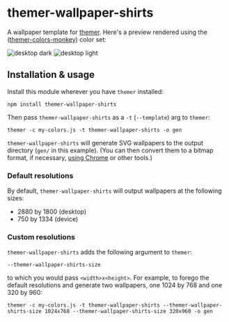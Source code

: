 # themer-wallpaper-shirts

A wallpaper template for [themer](https://github.com/mjswensen/themer). Here's a preview rendered using the ([themer-colors-monkey](https://github.com/mjswensen/themer/tree/master/cli/packages/themer-colors-monkey)) color set:

![desktop dark](https://cdn.rawgit.com/mjswensen/themer/7de158b8/cli/packages/themer-wallpaper-shirts/assets/desktop-dark.svg)
![desktop light](https://cdn.rawgit.com/mjswensen/themer/7de158b8/cli/packages/themer-wallpaper-shirts/assets/desktop-light.svg)

## Installation & usage

Install this module wherever you have `themer` installed:

    npm install themer-wallpaper-shirts

Then pass `themer-wallpaper-shirts` as a `-t` (`--template`) arg to `themer`:

    themer -c my-colors.js -t themer-wallpaper-shirts -o gen

`themer-wallpaper-shirts` will generate SVG wallpapers to the output directory (`gen/` in this example). (You can then convert them to a bitmap format, if necessary, [using Chrome](https://umaar.com/dev-tips/156-element-screenshot/) or other tools.)

### Default resolutions

By default, `themer-wallpaper-shirts` will output wallpapers at the following sizes:

* 2880 by 1800 (desktop)
* 750 by 1334 (device)

### Custom resolutions

`themer-wallpaper-shirts` adds the following argument to `themer`:

    --themer-wallpaper-shirts-size

to which you would pass `<width>x<height>`. For example, to forego the default resolutions and generate two wallpapers, one 1024 by 768 and one 320 by 960:

    themer -c my-colors.js -t themer-wallpaper-shirts --themer-wallpaper-shirts-size 1024x768 --themer-wallpaper-shirts-size 320x960 -o gen
